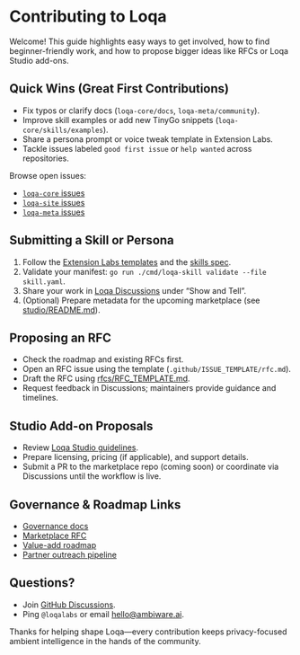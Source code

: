 # Contributing to Loqa

Welcome! This guide highlights easy ways to get involved, how to find beginner-friendly work, and how to propose bigger ideas like RFCs or Loqa Studio add-ons.

## Quick Wins (Great First Contributions)
- Fix typos or clarify docs (`loqa-core/docs`, `loqa-meta/community`).
- Improve skill examples or add new TinyGo snippets (`loqa-core/skills/examples`).
- Share a persona prompt or voice tweak template in Extension Labs.
- Tackle issues labeled `good first issue` or `help wanted` across repositories.

Browse open issues:
- [`loqa-core` issues](https://github.com/loqalabs/loqa-core/issues)
- [`loqa-site` issues](https://github.com/loqalabs/loqa-site/issues)
- [`loqa-meta` issues](https://github.com/loqalabs/loqa-meta/issues)

## Submitting a Skill or Persona
1. Follow the [Extension Labs templates](extension-labs/README.md) and the [skills spec](https://github.com/loqalabs/loqa-core/blob/main/docs/skills/SPEC.md).
2. Validate your manifest: `go run ./cmd/loqa-skill validate --file skill.yaml`.
3. Share your work in [Loqa Discussions](https://github.com/loqalabs/loqa-core/discussions) under “Show and Tell”.
4. (Optional) Prepare metadata for the upcoming marketplace (see [studio/README.md](../studio/README.md)).

## Proposing an RFC
- Check the roadmap and existing RFCs first.
- Open an RFC issue using the template (`.github/ISSUE_TEMPLATE/rfc.md`).
- Draft the RFC using [rfcs/RFC_TEMPLATE.md](../rfcs/RFC_TEMPLATE.md).
- Request feedback in Discussions; maintainers provide guidance and timelines.

## Studio Add-on Proposals
- Review [Loqa Studio guidelines](../studio/README.md).
- Prepare licensing, pricing (if applicable), and support details.
- Submit a PR to the marketplace repo (coming soon) or coordinate via Discussions until the workflow is live.

## Governance & Roadmap Links
- [Governance docs](../governance)
- [Marketplace RFC](../rfcs/RFC-0003_loqa_marketplace_mvp.md)
- [Value-add roadmap](../roadmap/workstream-f/value_add_roadmap.md)
- [Partner outreach pipeline](../community/outreach/partner_pipeline.md)

## Questions?
- Join [GitHub Discussions](https://github.com/loqalabs/loqa-meta/discussions).
- Ping `@loqalabs` or email [hello@ambiware.ai](mailto:hello@ambiware.ai).

Thanks for helping shape Loqa—every contribution keeps privacy-focused ambient intelligence in the hands of the community.
